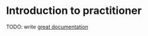 # Introduction to practitioner

TODO: write [great documentation](http://jacobian.org/writing/what-to-write/)
